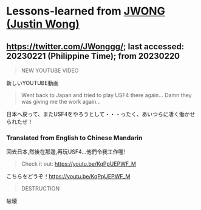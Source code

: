 # Lessons-learned from [JWONG (Justin Wong)](https://twitter.com/JWonggg?ref_src=twsrc%5Egoogle%7Ctwcamp%5Eserp%7Ctwgr%5Eauthor)

## https://twitter.com/JWonggg/; last accessed: 20230221 (Philippine Time); from 20230220

> NEW YOUTUBE VIDEO

新しいYOUTUBE動画

> Went back to Japan and tried to play USF4 there again... Damn they was giving me the work again...

日本へ戻って、またUSF4をやろうとして・・・ったく、あいつらに凄く働かせられたぜ！

### Translated from English to Chinese Mandarin

回去日本,然後在那邊,再玩USF4...他們令我工作喔!


> Check it out: https://youtu.be/KqPpUEPWF_M

こちらをどうぞ！https://youtu.be/KqPpUEPWF_M

> DESTRUCTION

破壊


